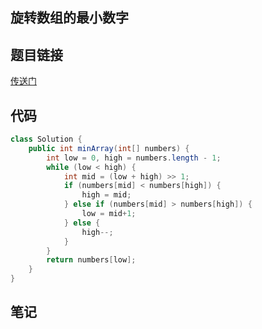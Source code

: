 ## 旋转数组的最小数字  
## 题目链接
[传送门](https://leetcode-cn.com/problems/xuan-zhuan-shu-zu-de-zui-xiao-shu-zi-lcof/)
## 代码
```java
class Solution {
    public int minArray(int[] numbers) {
        int low = 0, high = numbers.length - 1;
        while (low < high) {
            int mid = (low + high) >> 1;
            if (numbers[mid] < numbers[high]) {
                high = mid;
            } else if (numbers[mid] > numbers[high]) {
                low = mid+1;
            } else {
                high--;
            }
        }
        return numbers[low];
    }
}
```
## 笔记